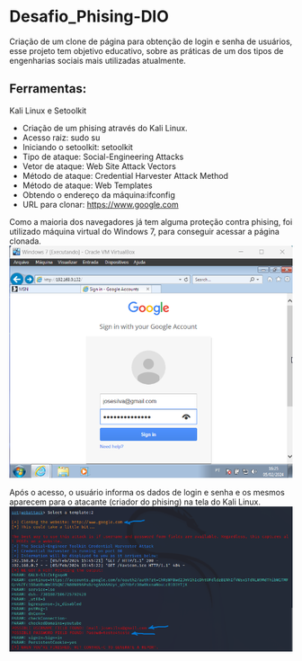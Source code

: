 # Desafio_Phising-DIO

Criação de um clone de página para obtenção de login e senha de usuários, esse projeto tem objetivo educativo, sobre as práticas de um dos tipos de engenharias sociais mais utilizadas atualmente.

## Ferramentas:
Kali Linux e Setoolkit

- Criação de um phising através do Kali Linux.
- Acesso raiz: sudo su
- Iniciando o setoolkit: setoolkit
- Tipo de ataque: Social-Engineering Attacks
- Vetor de ataque: Web Site Attack Vectors
- Método de ataque: Credential Harvester Attack Method 
- Método de ataque: Web Templates
- Obtendo o endereço da máquina:ifconfig
- URL para clonar: https://www.google.com

Como a maioria dos navegadores já tem alguma proteção contra phising, foi utilizado máquina virtual do Windows 7, para conseguir acessar a página clonada.
<br>
<img src="https://github.com/pedromasca/desafio_Phising-DIO/blob/main/win7.png" >

Após o acesso, o usuário informa os dados de login e senha e os mesmos aparecem para o atacante (criador do phising) na tela do Kali Linux.
<img src="https://github.com/pedromasca/desafio_Phising-DIO/blob/main/Captura%20de%20tela%20-%20DesafioDIOPhishing.png">
